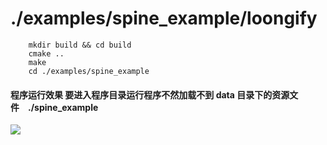 # ./examples/spine_example/loongify

```
    mkdir build && cd build
    cmake ..
    make 
    cd ./examples/spine_example
```

#### 程序运行效果 要进入程序目录运行程序不然加载不到 data 目录下的资源文件　./spine_example
![](https://raw.github.com/wangyonglin/loogify_shop_examples/raw/master/doc/images/spine_sample.png)

